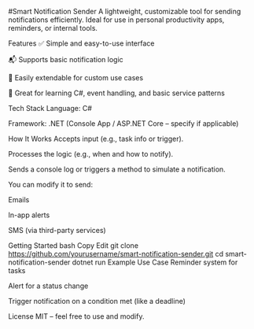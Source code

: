 #Smart Notification Sender
A lightweight, customizable tool for sending notifications efficiently. Ideal for use in personal productivity apps, reminders, or internal tools.

Features
✅ Simple and easy-to-use interface

📬 Supports basic notification logic

🔧 Easily extendable for custom use cases

🧪 Great for learning C#, event handling, and basic service patterns

Tech Stack
Language: C#

Framework: .NET (Console App / ASP.NET Core – specify if applicable)

How It Works
Accepts input (e.g., task info or trigger).

Processes the logic (e.g., when and how to notify).

Sends a console log or triggers a method to simulate a notification.

You can modify it to send:

Emails

In-app alerts

SMS (via third-party services)

Getting Started
bash
Copy
Edit
git clone https://github.com/yourusername/smart-notification-sender.git
cd smart-notification-sender
dotnet run
Example Use Case
Reminder system for tasks

Alert for a status change

Trigger notification on a condition met (like a deadline)

License
MIT – feel free to use and modify.
